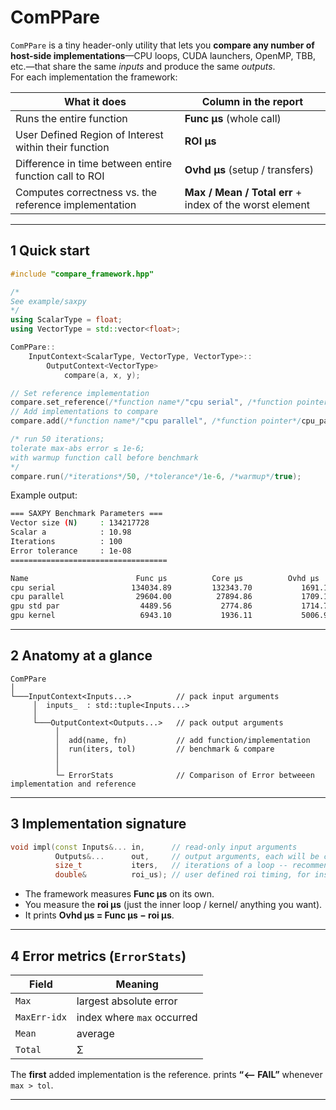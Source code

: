 # ComPPare

`ComPPare` is a tiny header-only utility that lets you **compare any number of host-side
implementations**—CPU loops, CUDA launchers, OpenMP, TBB, etc.—that share the same *inputs* and
produce the same *outputs*.  
For each implementation the framework:

| What it does                                   | Column in the report |
|------------------------------------------------|----------------------|
| Runs the entire function         | **Func µs** (whole call) |
| User Defined Region of Interest within their function  | **ROI µs** |
| Difference in time between entire function call to ROI    | **Ovhd µs** (setup / transfers) |
| Computes correctness vs. the reference implementation        | **Max / Mean / Total err** + index of the worst element |

---

## 1  Quick start

```cpp
#include "compare_framework.hpp"

/*
See example/saxpy
*/
using ScalarType = float;
using VectorType = std::vector<float>;

ComPPare::
    InputContext<ScalarType, VectorType, VectorType>::
        OutputContext<VectorType>
            compare(a, x, y);

// Set reference implementation
compare.set_reference(/*function name*/"cpu serial", /*function pointer*/cpu_std);
// Add implementations to compare
compare.add(/*function name*/"cpu parallel", /*function pointer*/cpu_par);

/* run 50 iterations; 
tolerate max-abs error ≤ 1e-6; 
with warmup function call before benchmark
*/
compare.run(/*iterations*/50, /*tolerance*/1e-6, /*warmup*/true);
````

Example output:

```bash
=== SAXPY Benchmark Parameters ===
Vector size (N)     : 134217728
Scalar a            : 10.98
Iterations          : 100
Error tolerance     : 1e-08
===================================

Name                        Func µs          Core µs          Ovhd µs       Max|err|[0]      (MaxErr-idx)      Mean|err|[0]     Total|err|[0]
cpu serial                 134034.89         132343.70           1691.18          0.00e+00               —          0.00e+00          0.00e+00
cpu parallel                29604.00          27894.86           1709.14          0.00e+00               —          0.00e+00          0.00e+00
gpu std par                  4489.56           2774.86           1714.70          0.00e+00               —          0.00e+00          0.00e+00
gpu kernel                   6943.10           1936.11           5006.99          1.10e+13           5254268          2.74e+12          3.68e+20  <-- FAIL
```


---

## 2  Anatomy at a glance

```
ComPPare
│
└───InputContext<Inputs...>          // pack input arguments
     │  inputs_  : std::tuple<Inputs...>
     │
     └───OutputContext<Outputs...>   // pack output arguments
          │
          │  add(name, fn)           // add function/implementation
          │  run(iters, tol)         // benchmark & compare
          │
          │
          └─ ErrorStats              // Comparison of Error betweeen implementation and reference
```

---

## 3  Implementation signature

```cpp
void impl(const Inputs&... in,      // read-only input arguments
          Outputs&...      out,     // output arguments, each will be compared to refernece
          size_t           iters,   // iterations of a loop -- recommended for accurate benchmark to run multiple times
          double&          roi_us); // user defined roi timing, for instance time taken for the hot loop to complete
```

* The framework measures **Func µs** on its own.
* You measure the **roi µs** (just the inner loop / kernel/ anything you want).
* It prints **Ovhd µs = Func µs − roi µs**.

---

## 4  Error metrics (`ErrorStats`)

| Field                       | Meaning                    |
| --------------------------- | -------------------------- |
| `Max`                       | largest absolute error     |
| `MaxErr-idx`                | index where `max` occurred |
| `Mean`                      | average                    |
| `Total`                     | Σ                          |


The **first** added implementation is the reference.
prints **“<-- FAIL”** whenever `max > tol`.

---
